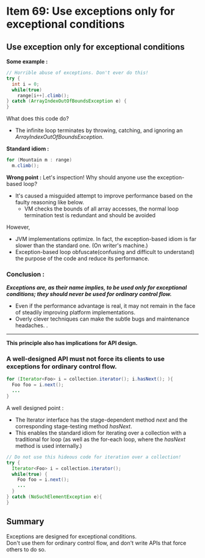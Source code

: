 # Item 69: Use exceptions only for exceptional conditions

## Use exception only for exceptional conditions

**Some example :**
``` java
// Horrible abuse of exceptions. Don't ever do this!
try {
  int i = 0;
  while(true)
    range[i++].climb();
} catch (ArrayIndexOutOfBoundsException e) {
}
```

What does this code do?
- The infinite loop terminates by throwing, catching, and ignoring an *ArrayIndexOutOfBoundsException*.


**Standard idiom :**
``` java
for (Mountain m : range)
  m.climb();
```

**Wrong point :**
Let's inspection! Why should anyone use the exception-based loop?
- It's caused a misguided attempt to improve performance based on the faulty reasoning like below.
  - VM checks the bounds of all array accesses, the normal loop termination test is redundant and should be avoided

However,
- JVM implementations optimize. In fact, the exception-based idiom is far slower than the standard one. (On writer's machine.)
- Exception-based loop obfuscate(confusing and difficult to understand) the purpose of the code and reduce its performance.

### Conclusion :
_**Exceptions are, as their name implies, to be used only for exceptional conditions; they should never be used for ordinary control flow.**_
- Even if the performance advantage is real, it may not remain in the face of steadily improving platform implementations.
- Overly clever techniques can make the subtle bugs and maintenance headaches. .


---


**This principle also has implications for API design.**
### A well-designed API must not force its clients to use exceptions for ordinary control flow.

``` java
for (Iterator<Foo> i = collection.iterator(); i.hasNext(); ){
  Foo foo = i.next();
  ...
}
```
A well designed point :
- The Iterator interface has the stage-dependent method _next_ and the corresponding stage-testing method _hasNext_.
- This enables the standard idiom for iterating over a collection with a traditional for loop (as well as the for-each loop, where the _hasNext_ method is used internally.)

``` java
// Do not use this hideous code for iteration over a collection!
try {
  Iterator<Foo> i = collection.iterator();
  while(true) {
    Foo foo = i.next();
    ...
  }
} catch (NoSuchElementException e){
}
```

## Summary
Exceptions are designed for exceptional conditions.  
Don't use them for ordinary control flow, and don't write APIs that force others to do so.

